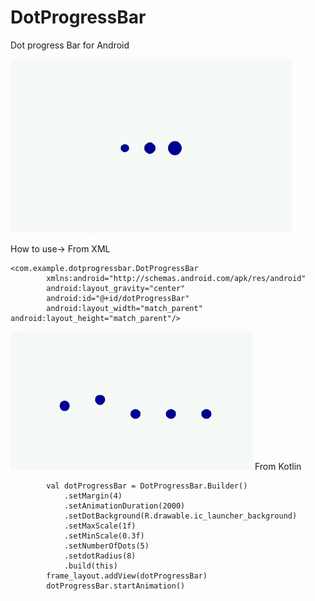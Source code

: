 # DotProgressBar
Dot progress Bar for Android

![](dot_progress_bar.gif)

How to use->
From XML
```
<com.example.dotprogressbar.DotProgressBar
        xmlns:android="http://schemas.android.com/apk/res/android"
        android:layout_gravity="center"
        android:id="@+id/dotProgressBar"
        android:layout_width="match_parent" android:layout_height="match_parent"/>
```
![](bouncy_progress_bar.gif)
From Kotlin

```
        val dotProgressBar = DotProgressBar.Builder()
            .setMargin(4)
            .setAnimationDuration(2000)
            .setDotBackground(R.drawable.ic_launcher_background)
            .setMaxScale(1f)
            .setMinScale(0.3f)
            .setNumberOfDots(5)
            .setdotRadius(8)
            .build(this)
        frame_layout.addView(dotProgressBar)
        dotProgressBar.startAnimation()
```
